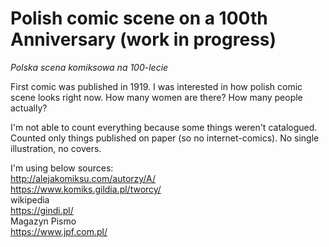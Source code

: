 # Polish comic scene on a 100th Anniversary (work in progress)
*Polska scena komiksowa na 100-lecie*


First comic was published in 1919. I was interested in how polish comic scene looks right now. How many women are there? How many people actually? 

I'm not able to count everything because some things weren't catalogued.
<br>Counted only things published on paper (so no internet-comics). No single illustration, no covers.

I'm using below sources:
<br>http://alejakomiksu.com/autorzy/A/
<br>https://www.komiks.gildia.pl/tworcy/
<br>wikipedia
<br>https://gindi.pl/
<br>Magazyn Pismo
<br>https://www.jpf.com.pl/
